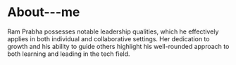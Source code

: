 # About---me
Ram Prabha possesses notable leadership qualities, which he effectively applies in both individual and collaborative settings. Her dedication to growth and his ability to guide others highlight his well-rounded approach to both learning and leading in the tech field.

